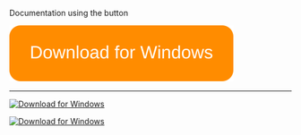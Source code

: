 
Documentation using the button

<img src="button.svg" alt="Download for Windows" />

-------

[![Download for Windows](images/button.svg)](https://www.eclipse.org/downloads/download.php?file=/oomph/products/eclipse-inst-jre-win64.exe)


[![Download for Windows](https://github.com/opcoach/contextExplorer/button.svg)](https://www.eclipse.org/downloads/download.php?file=/oomph/products/eclipse-inst-jre-win64.exe)
